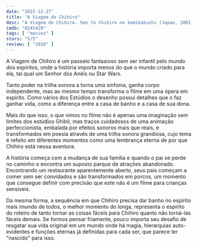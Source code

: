 ```yaml
---
date: "2015-12-27"
title: "A Viagem de Chihiro"
desc: "A Viagem de Chihiro. Sen to Chihiro no kamikakushi (Japan, 2001). Dirigido por Hayao Miyazaki. Escrito por Hayao Miyazaki. Com Rumi Hiiragi, Miyu Irino, Mari Natsuki, Takashi Naitô, Yasuko Sawaguchi, Tatsuya Gashûin, Ryûnosuke Kamiki, Yumi Tamai, Yô Ôizumi."
imdb: "0245429"
tags: [ "movies" ]
stars: "5/5"
review: [ "2020" ]
---
```

A Viagem de Chihiro é um passeio fantasioso sem ser infantil pelo mundo dos espíritos, onde a história importa menos do que o mundo criado para ela, tal qual um Senhor dos Anéis ou Star Wars.

Tanto poder na trilha sonora a torna uma sinfonia, ganha corpo independente, mas ao mesmo tempo transforma o filme em uma ópera em espírito. Como vários dos Estúdios o desenho possui detalhes que o faz ganhar vida, como a diferença entre a casa de banho e a casa de sua dona.

Mais do que isso, o que vimos no filme não é apenas uma imaginação sem limites dos estúdios Ghibli, mas traços cuidadosos de uma animação perfeccionista, embalada por efeitos sonoros mais que reais, e transformados em poesia através de uma trilha sonora grandiosa, cujo tema é refeito em diferentes momentos como uma lembrança eterna de por que Chihiro está nessa aventura.

A história começa com a mudança de sua família e quando o pai se perde no caminho e encontra um suposto parque de atrações abandonado. Encontrando um restaurante aparentemente aberto, seus pais começam a comer sem ser convidados e são transformados em porcos, um momento que consegue definir com precisão que este não é um filme para crianças sensíveis.

Da mesma forma, a sequência em que Chihiro precisa dar banho no espírito mais imundo de todos, o melhor momento do longa, representa o espírito do roteiro de tanto tornar as coisas fáceis para Chihiro quanto não torná-las fáceis demais. Se formos pensar friamente, pouco importa seu desafio de resgatar sua vida original em um mundo onde há magia, hierarquias auto-evidentes e funções eternas já definidas para cada ser, que parece ter "nascido" para isso.
